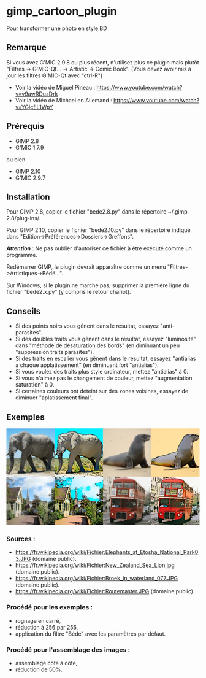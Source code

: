 # gimp_cartoon_plugin
Pour transformer une photo en style BD

## Remarque
Si vous avez G'MIC 2.9.8 ou plus récent, n'utilisez plus ce plugin mais plutôt "Filtres -> G'MIC-Qt... -> Artistic -> Comic Book".
(Vous devez avoir mis à jour les filtres G'MIC-Qt avec "ctrl-R")
- Voir la vidéo de Miguel Pineau : https://www.youtube.com/watch?v=v9awRDuzDrk
- Voir la vidéo de Michael en Allemand : https://www.youtube.com/watch?v=YGjcfiL1WpY

## Prérequis
- GIMP 2.8
- G'MIC 1.7.9

ou bien
- GIMP 2.10
- G'MIC 2.9.7

## Installation
Pour GIMP 2.8, copier le fichier "bede2.8.py" dans le répertoire ~/.gimp-2.8/plug-ins/.

Pour GIMP 2.10, copier le fichier "bede2.10.py" dans le répertoire indiqué dans "Edition->Préférences->Dossiers->Greffons".

***Attention*** : Ne pas oublier d'autoriser ce fichier à être exécuté comme un programme.

Redémarrer GIMP, le plugin devrait apparaître comme un menu "Filtres->Artistiques->Bédé...".

Sur Windows, si le plugin ne marche pas, supprimer la première ligne du fichier "bede2.x.py" (y compris le retour chariot).

## Conseils
- Si des points noirs vous gênent dans le résultat, essayez "anti-parasites".
- Si des doubles traits vous gênent dans le résultat, essayez "luminosité" dans "méthode de désaturation des bords" (en diminuant un peu "suppression traits parasites").
- Si des traits en escalier vous gênent dans le résultat, essayez "antialias à chaque applatissement" (en diminuant fort "antialias").
- Si vous voulez des traits plus style ordinateur, mettez "antialias" à 0.
- Si vous n'aimez pas le changement de couleur, mettez "augmentation saturation" à 0.
- Si certaines couleurs ont déteint sur des zones voisines, essayez de diminuer "aplatissement final".

## Exemples
![Exemples](https://raw.githubusercontent.com/cl4cnam/gimp_cartoon_plugin/main/exemples/ExemplesBede2.png)

### Sources :
- https://fr.wikipedia.org/wiki/Fichier:Elephants_at_Etosha_National_Park03.JPG (domaine public).
- https://fr.wikipedia.org/wiki/Fichier:New_Zealand_Sea_Lion.jpg (domaine public).
- https://fr.wikipedia.org/wiki/Fichier:Broek_in_waterland_077.JPG (domaine public).
- https://fr.wikipedia.org/wiki/Fichier:Routemaster.JPG (domaine public).

### Procédé pour les exemples :
- rognage en carré,
- réduction à 256 par 256,
- application du filtre "Bédé" avec les paramètres par défaut.

### Procédé pour l'assemblage des images :
- assemblage côte à côte,
- réduction de 50%.
